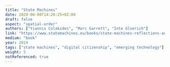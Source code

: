 ```yaml
---
title: "State Machines"
date: 2020-06-08T14:20:25+02:00
draft: false
aspect: "spatial-order"
authors: ["Yiannis Colakides", "Marc Garrett", "Inte Gloerich"]
link: "https://www.statemachines.eu/books/state-machines-reflections-and-actions-at-the-edge-of-digital-citizenship-finance-and-art"
medium: "book"
year: 2019
tags: ["state machines", "digital citizenship", "emerging technology"]
weight: 5
notReferenced: true
---
```

